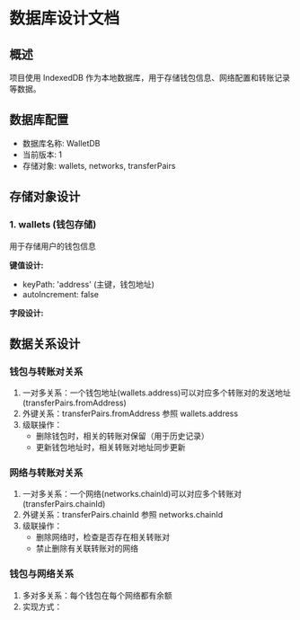 # 数据库设计文档

## 概述
项目使用 IndexedDB 作为本地数据库，用于存储钱包信息、网络配置和转账记录等数据。

## 数据库配置
- 数据库名称: WalletDB
- 当前版本: 1
- 存储对象: wallets, networks, transferPairs

## 存储对象设计

### 1. wallets (钱包存储)
用于存储用户的钱包信息

**键值设计:**
- keyPath: 'address' (主键，钱包地址)
- autoIncrement: false

**字段设计:**

## 数据关系设计

### 钱包与转账对关系
1. 一对多关系：一个钱包地址(wallets.address)可以对应多个转账对的发送地址(transferPairs.fromAddress)
2. 外键关系：transferPairs.fromAddress 参照 wallets.address
3. 级联操作：
   - 删除钱包时，相关的转账对保留（用于历史记录）
   - 更新钱包地址时，相关转账对地址同步更新

### 网络与转账对关系
1. 一对多关系：一个网络(networks.chainId)可以对应多个转账对(transferPairs.chainId)
2. 外键关系：transferPairs.chainId 参照 networks.chainId
3. 级联操作：
   - 删除网络时，检查是否存在相关转账对
   - 禁止删除有关联转账对的网络

### 钱包与网络关系
1. 多对多关系：每个钱包在每个网络都有余额
2. 实现方式：